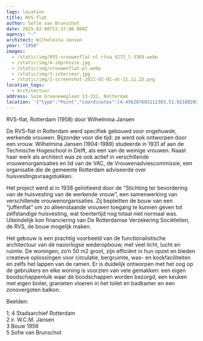 ```yaml
---
tags: location
title: RVS-flat
author: Sofie van Brunschot
date: 2025-02-08T12:37:00.000Z
agency: "-"
architect: Wilhelmina Jansen
year: "1958"
images:
  - /static/img/055-vrouwenflat-nl-rtsa_4273_l-3369.webp
  - /static/img/4-impressie.jpg
  - /static/img/vrouwenflat-pl.webp
  - /static/img/3-interieur.jpg
  - /static/img/1-screenshot-2021-02-01-at-21.11.25.png
location_tags:
  - Architectuur
address: Suze Groeneweglaan 13-331⁣, Rotterdam⁣
location: '{"type":"Point","coordinates":[4.456287683112303,51.92188205527069]}'
---
```

RVS-flat, Rotterdam (1958) door Wilhelmina Jansen⁣

De RVS-flat in Rotterdam werd specifiek gebouwd voor ongehuwde, werkende vrouwen. Bijzonder voor die tijd: ze werd ook ontworpen door een vrouw. Wilhelmina Jansen (1904-1989) studeerde in 1931 af aan de Technische Hogeschool in Delft, als een van de weinige vrouwen. Naast haar werk als architect was ze ook actief in verschillende vrouwenorganisaties en lid van de VAC, de Vrouwenadviescommissie, een organisatie die de gemeente Rotterdam adviseerde over huisvestingsvraagstukken.⁣⁣

Het project werd al in 1938 geïnitieerd door de “Stichting ter bevordering van de huisvesting van de werkende vrouw”, een samenwerking van verschillende vrouwenorganisaties. Zij bepleitten de bouw van een “juffenflat” om zo alleenstaande vrouwen toegang te kunnen geven tot zelfstandige huisvesting, wat toentertijd nog totaal niet normaal was. Uiteindelijk kon financiering van De Rotterdamse Verzekering Sociëteiten, de RVS, de bouw mogelijk maken.⁣⁣
⁣

Het gebouw is een prachtig voorbeeld van de functionalistische architectuur van de naoorlogse wederopbouw, met veel licht, lucht en ruimte. De woningen, zo’n 50 m2 groot, zijn efficiënt in hun opzet en bieden creatieve oplossingen voor circulatie, bergruimte, was- en kookfaciliteiten en zelfs het lappen van de ramen. Er is duidelijk ontworpen met het oog op de gebruikers en elke woning is voorzien van vele gemakken: een eigen boodschappenluik waar de boodschappen worden bezorgd, een keuken met eigen boiler, granieten vloeren in het toilet en badkamer en een zonovergoten balkon.⁣⁣

Beelden:⁣⁣

1; 4 Stadsarchief Rotterdam\
2 ir. W.C.M. Jansen\
3 Bouw 1956\
5 Sofie van Brunschot
